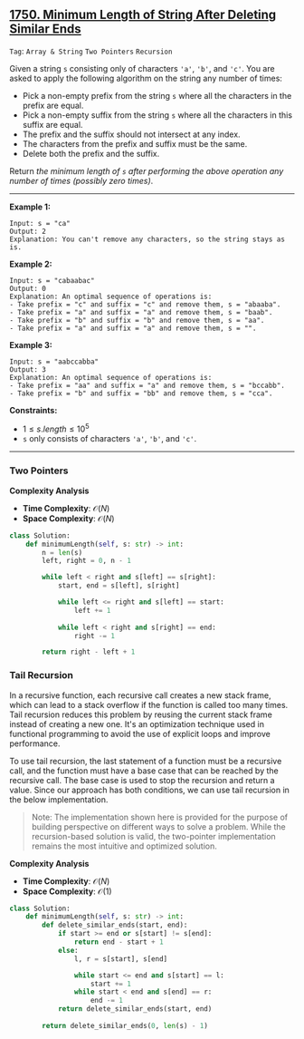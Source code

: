 ## [1750. Minimum Length of String After Deleting Similar Ends](https://leetcode.com/problems/minimum-length-of-string-after-deleting-similar-ends)

```Tag```: ```Array & String``` ```Two Pointers``` ```Recursion```

Given a string ```s``` consisting only of characters ```'a'```, ```'b'```, and ```'c'```. You are asked to apply the following algorithm on the string any number of times:

- Pick a non-empty prefix from the string ```s``` where all the characters in the prefix are equal.
- Pick a non-empty suffix from the string ```s``` where all the characters in this suffix are equal.
- The prefix and the suffix should not intersect at any index.
- The characters from the prefix and suffix must be the same.
- Delete both the prefix and the suffix.

Return _the minimum length of ```s``` after performing the above operation any number of times (possibly zero times)_.

---

__Example 1:__
```
Input: s = "ca"
Output: 2
Explanation: You can't remove any characters, so the string stays as is.
```

__Example 2:__
```
Input: s = "cabaabac"
Output: 0
Explanation: An optimal sequence of operations is:
- Take prefix = "c" and suffix = "c" and remove them, s = "abaaba".
- Take prefix = "a" and suffix = "a" and remove them, s = "baab".
- Take prefix = "b" and suffix = "b" and remove them, s = "aa".
- Take prefix = "a" and suffix = "a" and remove them, s = "".
```

__Example 3:__
```
Input: s = "aabccabba"
Output: 3
Explanation: An optimal sequence of operations is:
- Take prefix = "aa" and suffix = "a" and remove them, s = "bccabb".
- Take prefix = "b" and suffix = "bb" and remove them, s = "cca".
```

__Constraints:__

- $1 \le s.length \le 10^5$
- ```s``` only consists of characters ```'a'```, ```'b'```, and ```'c'```.

---

### Two Pointers

__Complexity Analysis__

- __Time Complexity__: $\mathcal{O}(N)$
- __Space Complexity__: $\mathcal{O}(N)$

```Python
class Solution:
    def minimumLength(self, s: str) -> int:
        n = len(s)
        left, right = 0, n - 1

        while left < right and s[left] == s[right]:
            start, end = s[left], s[right]

            while left <= right and s[left] == start:
                left += 1
            
            while left < right and s[right] == end:
                right -= 1

        return right - left + 1
```

### Tail Recursion

In a recursive function, each recursive call creates a new stack frame, which can lead to a stack overflow if the function is called too many times. Tail recursion reduces this problem by reusing the current stack frame instead of creating a new one.
It's an optimization technique used in functional programming to avoid the use of explicit loops and improve performance.

To use tail recursion, the last statement of a function must be a recursive call, and the function must have a base case that can be reached by the recursive call. The base case is used to stop the recursion and return a value.
Since our approach has both conditions, we can use tail recursion in the below implementation.

> Note: The implementation shown here is provided for the purpose of building perspective on different ways to solve a problem. While the recursion-based solution is valid, the two-pointer implementation remains the most intuitive and optimized solution.

__Complexity Analysis__

- __Time Complexity__: $\mathcal{O}(N)$
- __Space Complexity__: $\mathcal{O}(1)$

```Python
class Solution:
    def minimumLength(self, s: str) -> int:
        def delete_similar_ends(start, end):
            if start >= end or s[start] != s[end]:
                return end - start + 1
            else:
                l, r = s[start], s[end]

                while start <= end and s[start] == l:
                    start += 1
                while start < end and s[end] == r:
                    end -= 1
            return delete_similar_ends(start, end)
        
        return delete_similar_ends(0, len(s) - 1)
```
